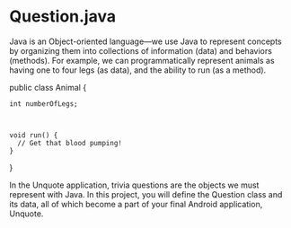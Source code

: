 # Question.java

Java is an Object-oriented language—we use Java to represent concepts by organizing them into collections of information (data) and behaviors (methods). For example, we can programmatically represent animals as having one to four legs (as data), and the ability to run (as a method).

  public class Animal {

    int numberOfLegs;

 

    void run() {
      // Get that blood pumping!
    }

  }

In the Unquote application, trivia questions are the objects we must represent with Java. In this project, you will define the Question class and its data, all of which become a part of your final Android application, Unquote.
